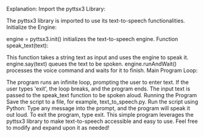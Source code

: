 Explanation:
Import the pyttsx3 Library:

The pyttsx3 library is imported to use its text-to-speech functionalities.
Initialize the Engine:

engine = pyttsx3.init() initializes the text-to-speech engine.
Function speak_text(text):

This function takes a string text as input and uses the engine to speak it.
engine.say(text) queues the text to be spoken.
engine.runAndWait() processes the voice command and waits for it to finish.
Main Program Loop:

The program runs an infinite loop, prompting the user to enter text.
If the user types 'exit', the loop breaks, and the program ends.
The input text is passed to the speak_text function to be spoken aloud.
Running the Program
Save the script to a file, for example, text_to_speech.py.
Run the script using Python:
Type any message into the prompt, and the program will speak it out loud.
To exit the program, type exit.
This simple program leverages the pyttsx3 library to make text-to-speech accessible and easy to use. Feel free to modify and expand upon it as needed!